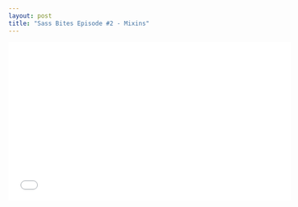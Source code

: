 ```yaml
---
layout: post
title: "Sass Bites Episode #2 - Mixins"
---
```


<iframe width='560' height='315' src='//www.youtube.com/embed/yA647_8cUQI' frameborder='0' allowfullscreen></iframe>